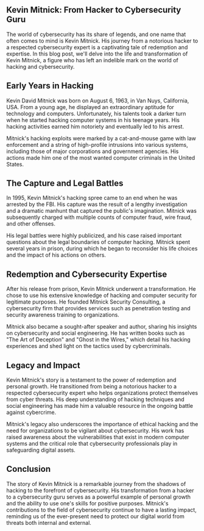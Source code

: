 ## Kevin Mitnick: From Hacker to Cybersecurity Guru

The world of cybersecurity has its share of legends, and one name that often comes to mind is Kevin Mitnick. His journey from a notorious hacker to a respected cybersecurity expert is a captivating tale of redemption and expertise. In this blog post, we'll delve into the life and transformation of Kevin Mitnick, a figure who has left an indelible mark on the world of hacking and cybersecurity.

## Early Years in Hacking

Kevin David Mitnick was born on August 6, 1963, in Van Nuys, California, USA. From a young age, he displayed an extraordinary aptitude for technology and computers. Unfortunately, his talents took a darker turn when he started hacking computer systems in his teenage years. His hacking activities earned him notoriety and eventually led to his arrest.

Mitnick's hacking exploits were marked by a cat-and-mouse game with law enforcement and a string of high-profile intrusions into various systems, including those of major corporations and government agencies. His actions made him one of the most wanted computer criminals in the United States.

## The Capture and Legal Battles

In 1995, Kevin Mitnick's hacking spree came to an end when he was arrested by the FBI. His capture was the result of a lengthy investigation and a dramatic manhunt that captured the public's imagination. Mitnick was subsequently charged with multiple counts of computer fraud, wire fraud, and other offenses.

His legal battles were highly publicized, and his case raised important questions about the legal boundaries of computer hacking. Mitnick spent several years in prison, during which he began to reconsider his life choices and the impact of his actions on others.

## Redemption and Cybersecurity Expertise

After his release from prison, Kevin Mitnick underwent a transformation. He chose to use his extensive knowledge of hacking and computer security for legitimate purposes. He founded Mitnick Security Consulting, a cybersecurity firm that provides services such as penetration testing and security awareness training to organizations.

Mitnick also became a sought-after speaker and author, sharing his insights on cybersecurity and social engineering. He has written books such as "The Art of Deception" and "Ghost in the Wires," which detail his hacking experiences and shed light on the tactics used by cybercriminals.

## Legacy and Impact

Kevin Mitnick's story is a testament to the power of redemption and personal growth. He transitioned from being a notorious hacker to a respected cybersecurity expert who helps organizations protect themselves from cyber threats. His deep understanding of hacking techniques and social engineering has made him a valuable resource in the ongoing battle against cybercrime.

Mitnick's legacy also underscores the importance of ethical hacking and the need for organizations to be vigilant about cybersecurity. His work has raised awareness about the vulnerabilities that exist in modern computer systems and the critical role that cybersecurity professionals play in safeguarding digital assets.

## Conclusion

The story of Kevin Mitnick is a remarkable journey from the shadows of hacking to the forefront of cybersecurity. His transformation from a hacker to a cybersecurity guru serves as a powerful example of personal growth and the ability to use one's skills for positive purposes. Mitnick's contributions to the field of cybersecurity continue to have a lasting impact, reminding us of the ever-present need to protect our digital world from threats both internal and external.